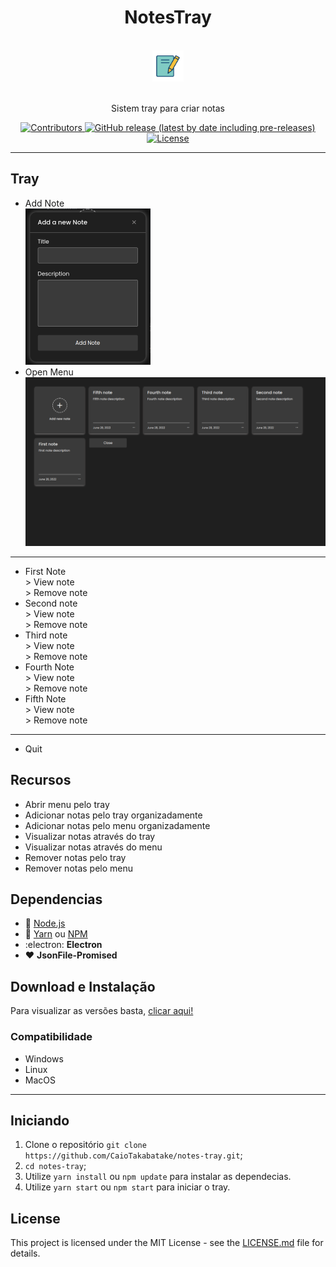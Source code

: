 <h1 align="center">NotesTray</h1>
<div align="center">

<br>
  <img src="assets/logo.png" alt="my-projects-tray" width="50">
<br>
<br>

</div>

<p align="center">Sistem tray para criar notas</p>

<p align="center">
  <a href="https://github.com/CaioTakabatake/notes-tray/graphs/contributors">
    <img src="https://img.shields.io/github/contributors/CaioTakabatake/notes-tray?color=" alt="Contributors">
  </a>
  <a href="https://github.com/CaioTakabatake/notes-tray/releases">
    <img alt="GitHub release (latest by date including pre-releases)" src="https://img.shields.io/github/v/release/CaioTakabatake/notes-tray?include_prereleases&label=latest">
  </a>
  <a href="https://opensource.org/licenses/MIT">
    <img src="https://img.shields.io/github/license/CaioTakabatake/notes-tray?logo=mit" alt="License">
  </a>

</p>
<hr>

## Tray
- Add Note<br> <img src="preview/add-note.png" width="200px">
- Open Menu<br> <img src="preview/menu.png" width="600px">
---
- First Note<br> > View note<br> > Remove note
- Second note<br> > View note<br> > Remove note
- Third note<br> > View note<br> > Remove note
- Fourth Note<br> > View note<br> > Remove note
- Fifth Note<br> > View note<br> > Remove note
---
- Quit



## Recursos
- Abrir menu pelo tray
- Adicionar notas pelo tray organizadamente
- Adicionar notas pelo menu organizadamente
- Visualizar notas através do tray
- Visualizar notas através do menu
- Remover notas pelo tray
- Remover notas pelo menu

## Dependencias

- :green_heart: [Node.js](https://nodejs.org/en/)
- :blue_heart: [Yarn](https://yarnpkg.com/pt-BR/docs/install) ou [NPM](https://nodejs.org/en/)
- :electron: **Electron**
- :heart: **JsonFile-Promised**

## Download e Instalação

Para visualizar as versões basta, [clicar aqui!](https://github.com/CaioTakabatake/notes-tray/releases)

### Compatibilidade
- Windows
- Linux
- MacOS

---

## Iniciando

1. Clone o repositório `git clone https://github.com/CaioTakabatake/notes-tray.git`;
2. `cd notes-tray`;
3. Utilize `yarn install` ou `npm update` para instalar as dependecias.
4. Utilize `yarn start` ou `npm start` para iniciar o tray.

## License

This project is licensed under the MIT License - see the [LICENSE.md](LICENSE.md) file for details.